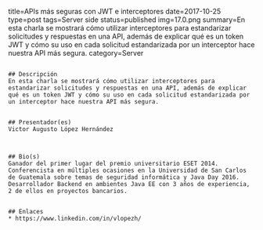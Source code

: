 title=APIs más seguras con JWT e interceptores
date=2017-10-25
type=post
tags=Server side
status=published
img=17.0.png
summary=En esta charla se mostrará cómo utilizar interceptores para estandarizar solicitudes y respuestas en una API, además de explicar qué es un token JWT y cómo su uso en cada solicitud estandarizada por un interceptor hace nuestra API más segura.
category=Server
~~~~~~

## Descripción
En esta charla se mostrará cómo utilizar interceptores para estandarizar solicitudes y respuestas en una API, además de explicar qué es un token JWT y cómo su uso en cada solicitud estandarizada por un interceptor hace nuestra API más segura.


## Presentador(es)
Victor Augusto López Hernández



## Bio(s)
Ganador del primer lugar del premio universitario ESET 2014. Conferencista en múltiples ocasiones en la Universidad de San Carlos de Guatemala sobre temas de seguridad informática y Java Day 2016. Desarrollador Backend en ambientes Java EE con 3 años de experiencia, 2 de ellos en proyectos bancarios.


## Enlaces
* https://www.linkedin.com/in/vlopezh/
